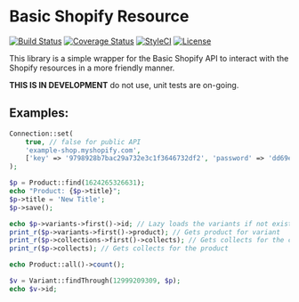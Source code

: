 # Basic Shopify Resource

[![Build Status](https://travis-ci.org/ohmybrew/Basic-Shopify-Resource.svg?branch=master)](http://travis-ci.org/ohmybrew/Basic-Shopify-Resource)
[![Coverage Status](https://coveralls.io/repos/github/ohmybrew/Basic-Shopify-Resource/badge.svg?branch=master)](https://coveralls.io/github/ohmybrew/Basic-Shopify-Resource?branch=master)
[![StyleCI](https://styleci.io/repos/153016975/shield?branch=master)](https://styleci.io/repos/153016975)
[![License](https://poser.pugx.org/ohmybrew/basic-shopify-resource/license)](https://packagist.org/packages/ohmybrew/basic-shopify-resource)

This library is a simple wrapper for the Basic Shopify API to interact with the Shopify resources in a more friendly manner.

**THIS IS IN DEVELOPMENT** do not use, unit tests are on-going.

## Examples:

```php
Connection::set(
    true, // false for public API
    'example-shop.myshopify.com',
    ['key' => '9798928b7bac29a732e3c1f3646732df2', 'password' => 'dd69e76588e9008b0b8ae1dd7a7b7b59']
);

$p = Product::find(1624265326631);
echo "Product: {$p->title}";
$p->title = 'New Title';
$p->save();

echo $p->variants->first()->id; // Lazy loads the variants if not existing
print_r($p->variants->first()->product); // Gets product for variant
print_r($p->collections->first()->collects); // Gets collects for the collection
print_r($p->collects); // Gets collects for the product

echo Product::all()->count();

$v = Variant::findThrough(12999209309, $p);
echo $v->id;
```
